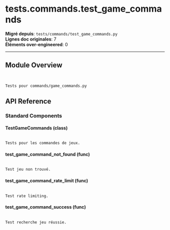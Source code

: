 # tests.commands.test_game_commands

**Migré depuis**: `tests/commands/test_game_commands.py`  
**Lignes doc originales**: 7  
**Éléments over-engineered**: 0  

---

## Module Overview

```text


Tests pour commands/game_commands.py

```

## API Reference

### Standard Components

#### TestGameCommands (class)

```text

Tests pour les commandes de jeux.

```

#### test_game_command_not_found (func)

```text

Test jeu non trouvé.

```

#### test_game_command_rate_limit (func)

```text

Test rate limiting.

```

#### test_game_command_success (func)

```text

Test recherche jeu réussie.

```
